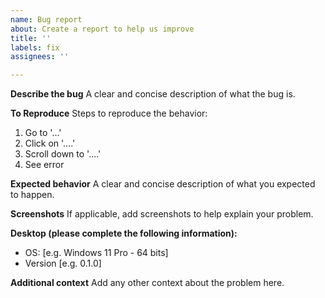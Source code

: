 ```yaml
---
name: Bug report
about: Create a report to help us improve
title: ''
labels: fix
assignees: ''

---
```


**Describe the bug**
A clear and concise description of what the bug is.

**To Reproduce**
Steps to reproduce the behavior:

1.  Go to '...'
2.  Click on '....'
3.  Scroll down to '....'
4.  See error

**Expected behavior**
A clear and concise description of what you expected to happen.

**Screenshots**
If applicable, add screenshots to help explain your problem.

**Desktop (please complete the following information):**

*   OS: \[e.g. Windows 11 Pro - 64 bits]
*   Version \[e.g. 0.1.0]

**Additional context**
Add any other context about the problem here.
